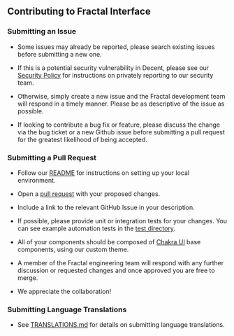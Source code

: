 ## Contributing to Fractal Interface

### Submitting an Issue

- Some issues may already be reported, please search existing issues before submitting a new one.

- If this is a potential security vulnerability in Decent, please see our [Security Policy](https://github.com/decentdao/decent-interface/blob/HEAD/.github/SECURITY.md) for instructions on privately reporting to our security team.

- Otherwise, simply create a new issue and the Fractal development team will respond in a timely manner. Please be as descriptive of the issue as possible.

- If looking to contribute a bug fix or feature, please discuss the change via the bug ticket or a new Github issue before submitting a pull request for the greatest likelihood of being accepted.

### Submitting a Pull Request

- Follow our [README](https://github.com/decentdao/decent-interface/blob/HEAD/README.md) for instructions on setting up your local environment.

- Open a [pull request](https://docs.github.com/en/pull-requests/collaborating-with-pull-requests/proposing-changes-to-your-work-with-pull-requests/creating-a-pull-request) with your proposed changes.

- Include a link to the relevant GitHub Issue in your description.

- If possible, please provide unit or integration tests for your changes. You can see example
  automation tests in the [test directory](https://github.com/decentdao/decent-interface/tree/HEAD/tests).
- All of your components should be composed of [Chakra UI](https://chakra-ui.com/) base components, using our custom theme.

- A member of the Fractal engineering team will respond with any further discussion or requested changes and once approved
  you are free to merge.
- We appreciate the collaboration!

### Submitting Language Translations

- See [TRANSLATIONS.md](../docs/TRANSLATIONS.md) for details on submitting language translations.
